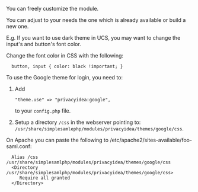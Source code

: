 You can freely customize the module.

You can adjust to your needs the one which is already available or build a new one.

E.g. If you want to use dark theme in UCS, you may want to change the input's and button's font color.

Change the font color in CSS with the following:

      button, input { color: black !important; }


To use the Google theme for login, you need to:

1. Add 

       "theme.use" => "privacyidea:google",
   
   to your ``config.php`` file.


2. Setup a directory ``/css`` in the webserver pointing to: ``/usr/share/simplesamlephp/modules/privacyidea/themes/google/css``. 


On Apache you can paste the following to /etc/apache2/sites-available/foo-saml.conf:
 
      Alias /css /usr/share/simplesamlphp/modules/privacyidea/themes/google/css
      <Directory /usr/share/simplesamlphp/modules/privacyidea/themes/google/css>
         Require all granted
      </Directory>